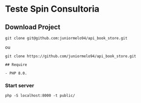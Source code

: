 # Teste Spin Consultoria

## Download Project 

````
git clone git@github.com:juniormelo94/api_book_store.git
````
ou
````
git clone https://github.com/juniormelo94/api_book_store.git

## Require

- PHP 8.0.

````
### Start server

```` 
php -S localhost:8000 -t public/
````
